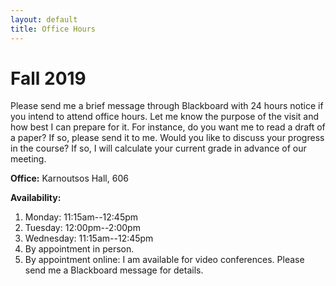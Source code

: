 ```yaml
---
layout: default
title: Office Hours
---
```

# Fall 2019

Please send me a brief message through Blackboard with 24 hours notice if you intend to attend office hours. Let me know the purpose of the visit and how best I can prepare for it. For instance, do you want me to read a draft of a paper? If so, please send it to me. Would you like to discuss your progress in the course? If so, I will calculate your current grade in advance of our meeting. 


**Office:** Karnoutsos Hall, 606

**Availability:** 
1. Monday: 11:15am--12:45pm
2. Tuesday: 12:00pm--2:00pm 
3. Wednesday: 11:15am--12:45pm 
4. By appointment in person.
5. By appointment online: I am available for video conferences. Please send me a Blackboard message for details. 



